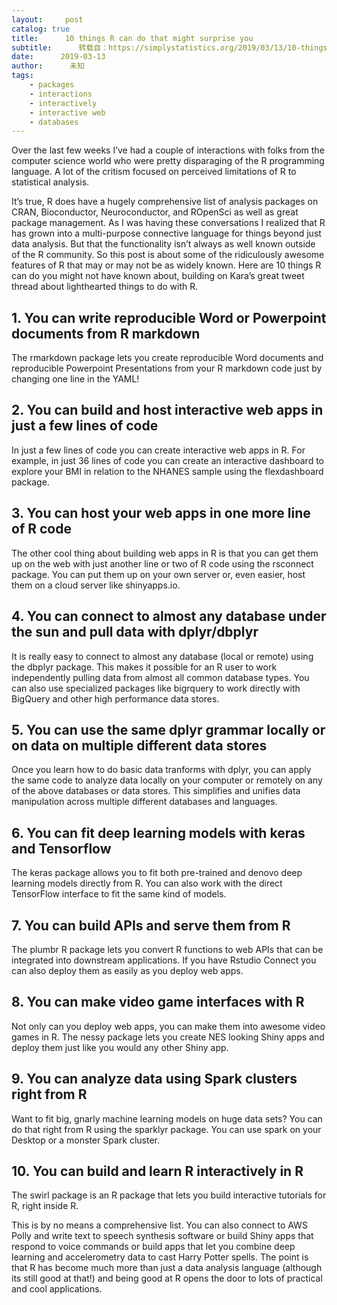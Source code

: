 ```yaml
---
layout:     post
catalog: true
title:      10 things R can do that might surprise you
subtitle:      转载自：https://simplystatistics.org/2019/03/13/10-things-r-can-do-that-might-surprise-you/
date:      2019-03-13
author:      未知
tags:
    - packages
    - interactions
    - interactively
    - interactive web
    - databases
---
```


Over the last few weeks I’ve had a couple of interactions with folks from the computer science world who were pretty disparaging of the R programming language. A lot of the critism focused on perceived limitations of R to statistical analysis.

It’s true, R does have a hugely comprehensive list of analysis packages on CRAN, Bioconductor, Neuroconductor, and ROpenSci as well as great package management. As I was having these conversations I realized that R has grown into a multi-purpose connective language for things beyond just data analysis. But that the functionality isn’t always as well known outside of the R community. So this post is about some of the ridiculously awesome features of R that may or may not be as widely known. Here are 10 things R can do you might not have known about, building on Kara’s great tweet thread about lighthearted things to do with R.

## 1. You can write reproducible Word or Powerpoint documents from R markdown

The rmarkdown package lets you create reproducible Word documents and reproducible Powerpoint Presentations from your R markdown code just by changing one line in the YAML!

## 2. You can build and host interactive web apps in just a few lines of code

In just a few lines of code you can create interactive web apps in R. For example, in just 36 lines of code you can create an interactive dashboard to explore your BMI in relation to the NHANES sample using the flexdashboard package.

## 3. You can host your web apps in one more line of R code

The other cool thing about building web apps in R is that you can get them up on the web with just another line or two of R code using the rsconnect package. You can put them up on your own server or, even easier, host them on a cloud server like shinyapps.io.

## 4. You can connect to almost any database under the sun and pull data with dplyr/dbplyr

It is really easy to connect to almost any database (local or remote) using the dbplyr package. This makes it possible for an R user to work independently pulling data from almost all common database types. You can also use specialized packages like bigrquery to work directly with BigQuery and other high performance data stores.

## 5. You can use the same dplyr grammar locally or on data on multiple different data stores

Once you learn how to do basic data tranforms with dplyr, you can apply the same code to analyze data locally on your computer or remotely on any of the above databases or data stores. This simplifies and unifies data manipulation across multiple different databases and languages.

## 6. You can fit deep learning models with keras and Tensorflow

The keras package allows you to fit both pre-trained and denovo deep learning models directly from R. You can also work with the direct TensorFlow interface to fit the same kind of models.

## 7. You can build APIs and serve them from R

The plumbr R package lets you convert R functions to web APIs that can be integrated into downstream applications. If you have Rstudio Connect you can also deploy them as easily as you deploy web apps.

## 8. You can make video game interfaces with R

Not only can you deploy web apps, you can make them into awesome video games in R. The nessy package lets you create NES looking Shiny apps and deploy them just like you would any other Shiny app.

## 9. You can analyze data using Spark clusters right from R

Want to fit big, gnarly machine learning models on huge data sets? You can do that right from R using the sparklyr package. You can use spark on your Desktop or a monster Spark cluster.

## 10. You can build and learn R interactively in R

The swirl package is an R package that lets you build interactive tutorials for R, right inside R.

This is by no means a comprehensive list. You can also connect to AWS Polly and write text to speech synthesis software or build Shiny apps that respond to voice commands or build apps that let you combine deep learning and accelerometry data to cast Harry Potter spells. The point is that R has become much more than just a data analysis language (although its still good at that!) and being good at R opens the door to lots of practical and cool applications.
